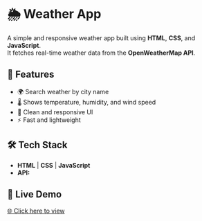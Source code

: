 # 🌦️ Weather App

A simple and responsive weather app built using **HTML**, **CSS**, and **JavaScript**.  
It fetches real-time weather data from the **OpenWeatherMap API**.

## 🚀 Features
- 🌍 Search weather by city name
- 🌡️ Shows temperature, humidity, and wind speed
- 🎨 Clean and responsive UI
- ⚡ Fast and lightweight

## 🛠️ Tech Stack
- **HTML** | **CSS** | **JavaScript**
- **API:**

## 🔗 Live Demo  
[🌐 Click here to view](https://harshsaini-10.github.io/Wather-App/)

